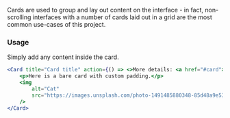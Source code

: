 Cards are used to group and lay out content on the interface - in fact, non-scrolling interfaces with a number of cards laid out in a grid are the most common use-cases of this project.

### Usage

Simply add any content inside the card.

```jsx
<Card title="Card title" action={() => <>More details: <a href="#card">click here</a> </>}>
    <p>Here is a bare card with custom padding.</p>
    <img
        alt="Cat"
        src="https://images.unsplash.com/photo-1491485880348-85d48a9e5312?w=500"
    />
</Card>
```
